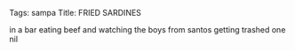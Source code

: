 Tags: sampa
Title: FRIED SARDINES
  
in a bar eating beef and watching the boys from santos getting trashed one nil